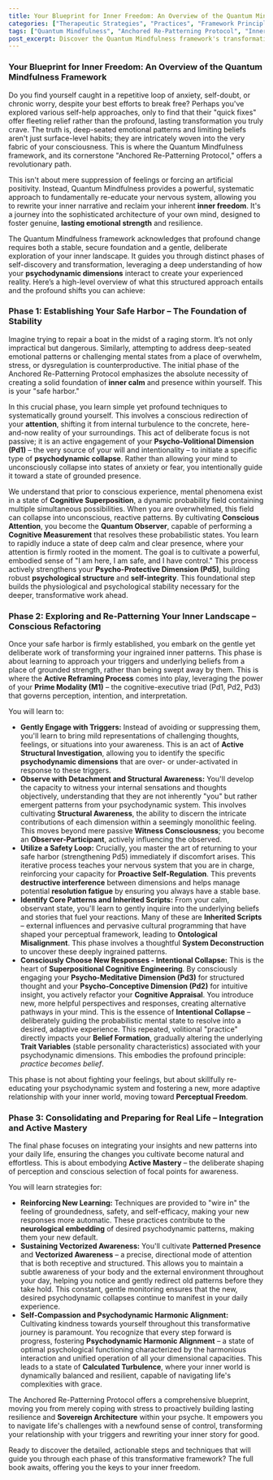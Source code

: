 ```yaml
---
title: Your Blueprint for Inner Freedom: An Overview of the Quantum Mindfulness Framework
categories: ["Therapeutic Strategies", "Practices", "Framework Principles"]
tags: ["Quantum Mindfulness", "Anchored Re-Patterning Protocol", "Inner Freedom", "Psychodynamic Dimensions", "Conscious Attention", "Perceptual Freedom", "Self-Regulation", "Emotional Resilience", "Cognitive Reframing", "Mind-Body Connection"]
post_excerpt: Discover the Quantum Mindfulness framework's transformative "Anchored Re-Patterning Protocol," a systematic journey designed to help you break free from old emotional patterns. Learn how to establish inner calm, re-pattern your psychodynamic landscape, and integrate lasting change for true inner freedom and resilient emotional strength.
---
```


### Your Blueprint for Inner Freedom: An Overview of the Quantum Mindfulness Framework

Do you find yourself caught in a repetitive loop of anxiety, self-doubt, or chronic worry, despite your best efforts to break free? Perhaps you've explored various self-help approaches, only to find that their "quick fixes" offer fleeting relief rather than the profound, lasting transformation you truly crave. The truth is, deep-seated emotional patterns and limiting beliefs aren't just surface-level habits; they are intricately woven into the very fabric of your consciousness. This is where the Quantum Mindfulness framework, and its cornerstone "Anchored Re-Patterning Protocol," offers a revolutionary path.

This isn't about mere suppression of feelings or forcing an artificial positivity. Instead, Quantum Mindfulness provides a powerful, systematic approach to fundamentally re-educate your nervous system, allowing you to rewrite your inner narrative and reclaim your inherent **inner freedom**. It's a journey into the sophisticated architecture of your own mind, designed to foster genuine, **lasting emotional strength** and resilience.

The Quantum Mindfulness framework acknowledges that profound change requires both a stable, secure foundation and a gentle, deliberate exploration of your inner landscape. It guides you through distinct phases of self-discovery and transformation, leveraging a deep understanding of how your **psychodynamic dimensions** interact to create your experienced reality. Here’s a high-level overview of what this structured approach entails and the profound shifts you can achieve:

### Phase 1: Establishing Your Safe Harbor – The Foundation of Stability

Imagine trying to repair a boat in the midst of a raging storm. It’s not only impractical but dangerous. Similarly, attempting to address deep-seated emotional patterns or challenging mental states from a place of overwhelm, stress, or dysregulation is counterproductive. The initial phase of the Anchored Re-Patterning Protocol emphasizes the absolute necessity of creating a solid foundation of **inner calm** and presence within yourself. This is your "safe harbor."

In this crucial phase, you learn simple yet profound techniques to systematically ground yourself. This involves a conscious redirection of your **attention**, shifting it from internal turbulence to the concrete, here-and-now reality of your surroundings. This act of deliberate focus is not passive; it is an active engagement of your **Psycho-Volitional Dimension (Pd1)** – the very source of your will and intentionality – to initiate a specific type of **psychodynamic collapse**. Rather than allowing your mind to unconsciously collapse into states of anxiety or fear, you intentionally guide it toward a state of grounded presence.

We understand that prior to conscious experience, mental phenomena exist in a state of **Cognitive Superposition**, a dynamic probability field containing multiple simultaneous possibilities. When you are overwhelmed, this field can collapse into unconscious, reactive patterns. By cultivating **Conscious Attention**, you become the **Quantum Observer**, capable of performing a **Cognitive Measurement** that resolves these probabilistic states. You learn to rapidly induce a state of deep calm and clear presence, where your attention is firmly rooted in the moment. The goal is to cultivate a powerful, embodied sense of "I am here, I am safe, and I have control." This process actively strengthens your **Psycho-Protective Dimension (Pd5)**, building robust **psychological structure** and **self-integrity**. This foundational step builds the physiological and psychological stability necessary for the deeper, transformative work ahead.

### Phase 2: Exploring and Re-Patterning Your Inner Landscape – Conscious Refactoring

Once your safe harbor is firmly established, you embark on the gentle yet deliberate work of transforming your ingrained inner patterns. This phase is about learning to approach your triggers and underlying beliefs from a place of grounded strength, rather than being swept away by them. This is where the **Active Reframing Process** comes into play, leveraging the power of your **Prime Modality (M1)** – the cognitive-executive triad (Pd1, Pd2, Pd3) that governs perception, intention, and interpretation.

You will learn to:

*   **Gently Engage with Triggers:** Instead of avoiding or suppressing them, you'll learn to bring mild representations of challenging thoughts, feelings, or situations into your awareness. This is an act of **Active Structural Investigation**, allowing you to identify the specific **psychodynamic dimensions** that are over- or under-activated in response to these triggers.
*   **Observe with Detachment and Structural Awareness:** You'll develop the capacity to witness your internal sensations and thoughts objectively, understanding that they are not inherently "you" but rather emergent patterns from your psychodynamic system. This involves cultivating **Structural Awareness**, the ability to discern the intricate contributions of each dimension within a seemingly monolithic feeling. This moves beyond mere passive **Witness Consciousness**; you become an **Observer-Participant**, actively influencing the observed.
*   **Utilize a Safety Loop:** Crucially, you master the art of returning to your safe harbor (strengthening Pd5) immediately if discomfort arises. This iterative process teaches your nervous system that you are in charge, reinforcing your capacity for **Proactive Self-Regulation**. This prevents **destructive interference** between dimensions and helps manage potential **resolution fatigue** by ensuring you always have a stable base.
*   **Identify Core Patterns and Inherited Scripts:** From your calm, observant state, you'll learn to gently inquire into the underlying beliefs and stories that fuel your reactions. Many of these are **Inherited Scripts** – external influences and pervasive cultural programming that have shaped your perceptual framework, leading to **Ontological Misalignment**. This phase involves a thoughtful **System Deconstruction** to uncover these deeply ingrained patterns.
*   **Consciously Choose New Responses - Intentional Collapse:** This is the heart of **Superpositional Cognitive Engineering**. By consciously engaging your **Psycho-Meditative Dimension (Pd3)** for structured thought and your **Psycho-Conceptive Dimension (Pd2)** for intuitive insight, you actively refactor your **Cognitive Appraisal**. You introduce new, more helpful perspectives and responses, creating alternative pathways in your mind. This is the essence of **Intentional Collapse** – deliberately guiding the probabilistic mental state to resolve into a desired, adaptive experience. This repeated, volitional "practice" directly impacts your **Belief Formation**, gradually altering the underlying **Trait Variables** (stable personality characteristics) associated with your psychodynamic dimensions. This embodies the profound principle: *practice becomes belief*.

This phase is not about fighting your feelings, but about skillfully re-educating your psychodynamic system and fostering a new, more adaptive relationship with your inner world, moving toward **Perceptual Freedom**.

### Phase 3: Consolidating and Preparing for Real Life – Integration and Active Mastery

The final phase focuses on integrating your insights and new patterns into your daily life, ensuring the changes you cultivate become natural and effortless. This is about embodying **Active Mastery** – the deliberate shaping of perception and conscious selection of focal points for awareness.

You will learn strategies for:

*   **Reinforcing New Learning:** Techniques are provided to "wire in" the feeling of groundedness, safety, and self-efficacy, making your new responses more automatic. These practices contribute to the **neurological embedding** of desired psychodynamic patterns, making them your new default.
*   **Sustaining Vectorized Awareness:** You'll cultivate **Patterned Presence** and **Vectorized Awareness** – a precise, directional mode of attention that is both receptive and structured. This allows you to maintain a subtle awareness of your body and the external environment throughout your day, helping you notice and gently redirect old patterns before they take hold. This constant, gentle monitoring ensures that the new, desired psychodynamic collapses continue to manifest in your daily experience.
*   **Self-Compassion and Psychodynamic Harmonic Alignment:** Cultivating kindness towards yourself throughout this transformative journey is paramount. You recognize that every step forward is progress, fostering **Psychodynamic Harmonic Alignment** – a state of optimal psychological functioning characterized by the harmonious interaction and unified operation of all your dimensional capacities. This leads to a state of **Calculated Turbulence**, where your inner world is dynamically balanced and resilient, capable of navigating life's complexities with grace.

The Anchored Re-Patterning Protocol offers a comprehensive blueprint, moving you from merely coping with stress to proactively building lasting resilience and **Sovereign Architecture** within your psyche. It empowers you to navigate life's challenges with a newfound sense of control, transforming your relationship with your triggers and rewriting your inner story for good.

Ready to discover the detailed, actionable steps and techniques that will guide you through each phase of this transformative framework? The full book awaits, offering you the keys to your inner freedom.